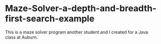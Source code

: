 Maze-Solver-a-depth-and-breadth-first-search-example
====================================================

This is a maze solver program another student and I created for a Java class at Auburn.
